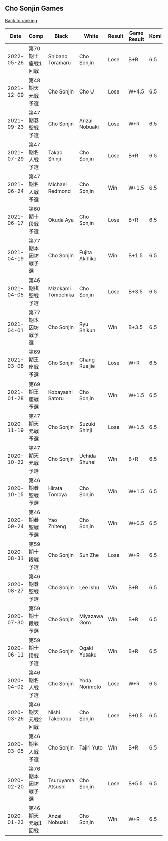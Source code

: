 ## Cho Sonjin Games

[Back to ranking](../../index.md)




| **Date** | **Comp** | **Black** | **White** | **Result** | **Game Result** | **Komi** | **Rating** | **Diff** | 
| --- | --- | --- | --- | --- | --- | --- | --- | --- |
| 2022-05-26 | 第70期王座戦1回戦 | Shibano Toramaru | Cho Sonjin | Lose | B+R | 6.5 | 2642 | 0 | 
| 2021-12-09 | 第48期天元戦予選 | Cho Sonjin | Cho U | Lose | W+4.5 | 6.5 | 2642 | -229 | 
| 2021-09-23 | 第47期碁聖戦予選 | Cho Sonjin | Anzai Nobuaki | Lose | W+R | 6.5 | 2871 | -52 | 
| 2021-07-29 | 第47期名人戦予選 | Takao Shinji | Cho Sonjin | Lose | B+R | 6.5 | 2923 | 40 | 
| 2021-06-24 | 第47期名人戦予選 | Michael Redmond | Cho Sonjin | Win | W+1.5 | 6.5 | 2883 | -88 | 
| 2021-06-17 | 第60期十段戦予選 | Okuda Aya | Cho Sonjin | Lose | B+R | 6.5 | 2971 | 30 | 
| 2021-04-19 | 第77期本因坊戦予選 | Cho Sonjin | Fujita Akihiko | Win | B+1.5 | 6.5 | 2941 | 33 | 
| 2021-04-05 | 第46期棋聖戦予選 | Mizokami Tomochika | Cho Sonjin | Lose | B+3.5 | 6.5 | 2908 | 14 | 
| 2021-04-01 | 第77期本因坊戦予選 | Cho Sonjin | Ryu Shikun | Win | B+3.5 | 6.5 | 2894 | 35 | 
| 2021-03-08 | 第69期王座戦予選 | Cho Sonjin | Chang Rueijie | Lose | W+R | 6.5 | 2859 | 96 | 
| 2021-01-28 | 第69期王座戦予選 | Kobayashi Satoru | Cho Sonjin | Win | W+1.5 | 6.5 | 2763 | -151 | 
| 2020-11-19 | 第47期天元戦予選 | Cho Sonjin | Suzuki Shinji | Lose | W+1.5 | 6.5 | 2914 | -84 | 
| 2020-10-22 | 第47期天元戦予選 | Cho Sonjin | Uchida Shuhei | Win | B+R | 6.5 | 2998 | -13 | 
| 2020-10-15 | 第46期碁聖戦予選 | Hirata Tomoya | Cho Sonjin | Win | W+1.5 | 6.5 | 3011 | 38 | 
| 2020-09-24 | 第46期碁聖戦予選 | Yao Zhiteng | Cho Sonjin | Win | W+0.5 | 6.5 | 2973 | 45 | 
| 2020-08-31 | 第59期十段戦予選 | Cho Sonjin | Sun Zhe | Lose | W+R | 6.5 | 2928 | 21 | 
| 2020-08-27 | 第46期碁聖戦予選 | Cho Sonjin | Lee Ishu | Win | B+R | 6.5 | 2907 | -60 | 
| 2020-07-30 | 第59期十段戦予選 | Cho Sonjin | Miyazawa Goro | Win | B+R | 6.5 | 2967 | 39 | 
| 2020-06-11 | 第59期十段戦予選 | Cho Sonjin | Ogaki Yusaku | Win | B+R | 6.5 | 2928 | 52 | 
| 2020-04-02 | 第46期名人戦予選 | Cho Sonjin | Yoda Norimoto | Lose | W+R | 6.5 | 2876 | -6 | 
| 2020-03-26 | 第46期天元戦2回戦 | Nishi Takenobu | Cho Sonjin | Lose | B+0.5 | 6.5 | 2882 | -24 | 
| 2020-03-05 | 第46期名人戦予選 | Cho Sonjin | Tajiri Yuto | Win | B+R | 6.5 | 2906 | 51 | 
| 2020-02-20 | 第76期本因坊戦予選 | Tsuruyama Atsushi | Cho Sonjin | Lose | B+5.5 | 6.5 | 2855 | -32 | 
| 2020-01-23 | 第46期天元戦1回戦 | Anzai Nobuaki | Cho Sonjin | Win | W+R | 6.5 | 2887 | missing |




